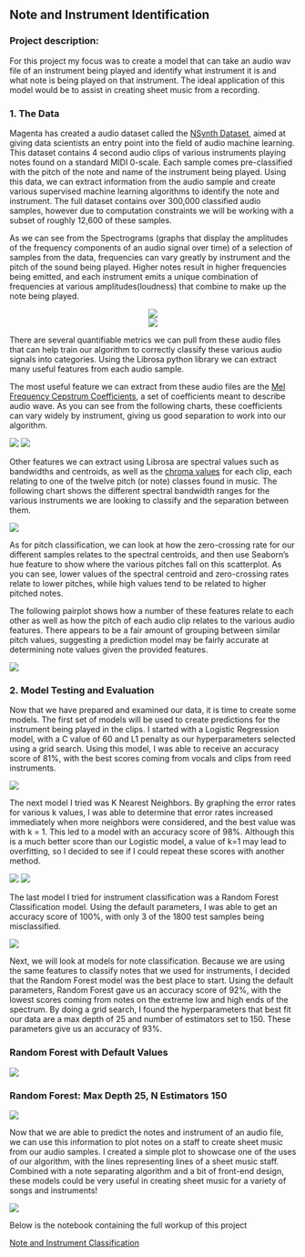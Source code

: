 ## Note and Instrument Identification

### Project description:

For this project my focus was to create a model that can take an audio wav file of an instrument being played and identify what instrument it is and what note is being played on that instrument. The ideal application of this model would be to assist in creating sheet music from a recording. 

### 1. The Data

Magenta has created a audio dataset called the [NSynth Dataset](https://magenta.tensorflow.org/datasets/nsynth#note-qualities), aimed at giving data scientists an entry point into the field of audio machine learning. This dataset contains 4 second audio clips of various instruments playing notes found on a standard MIDI 0-scale. Each sample comes pre-classified with the pitch of the note and name of the instrument being played. Using this data, we can extract information from the audio sample and create various supervised machine learning algorithms to identify the note and instrument. The full dataset contains over 300,000 classified audio samples, however due to computation constraints we will be working with a subset of roughly 12,600 of these samples. 

As we can see from the Spectrograms (graphs that display the amplitudes of the frequency components of an audio signal over time) of a selection of samples from the data, frequencies can vary greatly by instrument and the pitch of the sound being played. Higher notes result in higher frequencies being emitted, and each instrument emits a unique combination of frequencies at various amplitudes(loudness) that combine to make up the note being played.

<center><img src="images/guitar_bass_spec.png?raw=true"/></center>

<center><img src="images/mallet_keyboard_spec.png?raw=true"/></center>

There are several quantifiable metrics we can pull from these audio files that can help train our algorithm to correctly classify these various audio signals into categories. Using the Librosa python library we can extract many useful features from each audio sample. 

The most useful feature we can extract from these audio files are the [Mel Frequency Cepstrum Coefficients](https://en.wikipedia.org/wiki/Mel-frequency_cepstrum), a set of coefficients meant to describe audio wave. As you can see from the following charts, these coefficients can vary widely by instrument, giving us good separation to work into our algorithm. 

<img src="images/mfcc3_inst.png?raw=true"/>

<img src="images/mfcc8_inst.png?raw=true"/>

Other features we can extract using Librosa are spectral values such as bandwidths and centroids, as well as the [chroma values](https://en.wikipedia.org/wiki/Chroma_feature) for each clip, each relating to one of the twelve pitch (or note) classes found in music. The following chart shows the different spectral bandwidth ranges for the various instruments we are looking to classify and the separation between them. 

<img src="images/spec_band.png?raw=true"/>

As for pitch classification, we can look at how the zero-crossing rate for our different samples relates to the spectral centroids, and then use Seaborn’s hue feature to show where the various pitches fall on this scatterplot. As you can see, lower values of the spectral centroid and zero-crossing rates relate to lower pitches, while high values tend to be related to higher pitched notes. 

<im src="zero_cross.jpg?raw=true"/>

The following pairplot shows how a number of these features relate to each other as well as how the pitch of each audio clip relates to the various audio features. There appears to be a fair amount of grouping between similar pitch values, suggesting a prediction model may be fairly accurate at determining note values given the provided features. 

<img src="images/pairplot.png?raw=true"/>

### 2. Model Testing and Evaluation

Now that we have prepared and examined our data, it is time to create some models. The first set of models will be used to create predictions for the instrument being played in the clips. I started with a Logistic Regression model, with a C value of 60 and L1 penalty as our hyperparameters selected using a grid search. Using this model, I was able to receive an accuracy score of 81%, with the best scores coming from vocals and clips from reed instruments. 

<img src="images/log_class_music.JPG?raw=true"/>

The next model I tried was K Nearest Neighbors. By graphing the error rates for various k values, I was able to determine that error rates increased immediately when more neighbors were considered, and the best value was with k = 1. This led to a model with an accuracy score of 98%. Although this is a much better score than our Logistic model, a value of k=1 may lead to overfitting, so I decided to see if I could repeat these scores with another method.

<img src = "images/k_val_inst.jpg?raw=true"/>
<img src="images/class_k_inst.JPG?raw=true"/>

The last model I tried for instrument classification was a Random Forest Classification model. Using the default parameters, I was able to get an accuracy score of 100%, with only 3 of the 1800 test samples being misclassified. 

<img src="images/class_rand_inst.JPG?raw=true"/>

Next, we will look at models for note classification. Because we are using the same features to classify notes that we used for instruments, I decided that the Random Forest model was the best place to start. Using the default parameters, Random Forest gave us an accuracy score of 92%, with the lowest scores coming from notes on the extreme low and high ends of the spectrum. By doing a grid search, I found the hyperparameters that best fit our data are a max depth of 25 and number of estimators set to 150. These parameters give us an accuracy of 93%. 

### Random Forest with Default Values
<img src="images/rand_note_default.JPG?raw=true"/>

### Random Forest: Max Depth 25, N Estimators 150
<img src="images/rand_note_param.JPG?raw=true"/>

Now that we are able to predict the notes and instrument of an audio file, we can use this information to plot notes on a staff to create sheet music from our audio samples. I created a simple plot to showcase one of the uses of our algorithm, with the lines representing lines of a sheet music staff. Combined with a note separating algorithm and a bit of front-end design, these models could be very useful in creating sheet music for a variety of songs and instruments!

<img src="images/staff.jpg?raw=true"/>



Below is the notebook containing the full workup of this project

[Note and Instrument Classification](/note_class.html)
